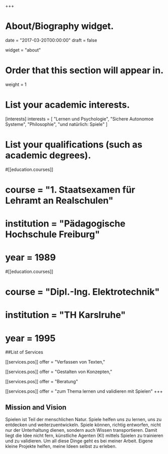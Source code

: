 +++
# About/Biography widget.

date = "2017-03-20T00:00:00"
draft = false

widget = "about"

# Order that this section will appear in.
weight = 1


# List your academic interests.
[interests]
  interests = [
    "Lernen und Psychologie",
    "Sichere Autonomoe Systeme",
    "Philosophie",
    "und natürlich: Spiele"
  ]

# List your qualifications (such as academic degrees).
#[[education.courses]]
#  course = "1. Staatsexamen für Lehramt an Realschulen"
#  institution = "Pädagogische Hochschule Freiburg"
#  year = 1989

#[[education.courses]]
#  course = "Dipl.-Ing. Elektrotechnik"
#  institution = "TH Karslruhe"
#  year = 1995

##List of Services

[[services.pos]]
  offer = "Verfassen von Texten,"

[[services.pos]]
  offer = "Gestalten von Konzepten,"

[[services.pos]]
  offer = "Beratung"

[[services.pos]]
    offer = "zum Thema lernen und validieren mit Spielen"
+++

## Mission and Vision

Spielen ist Teil der menschlichen Natur. Spiele helfen uns zu lernen, uns zu entdecken und weiterzuentwickeln.
Spiele können, richtig entworfen, nicht nur der Unterhaltung dienen, sondern auch Wissen transportieren. Damit liegt  die Idee nicht fern, künstliche Agenten (KI) mittels Spielen zu trainieren und zu validieren. Um all diese Dinge geht es bei meiner Arbeit. Eigene kleine Projekte helfen, meine Ideen selbst zu erleben.
